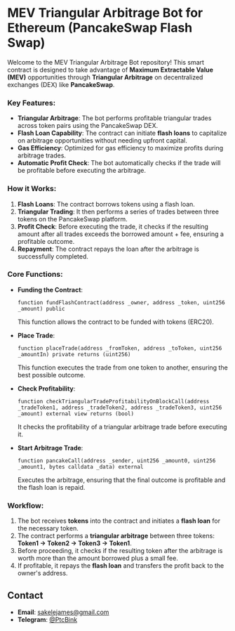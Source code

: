 # MEV Triangular Arbitrage Bot for Ethereum (PancakeSwap Flash Swap)

Welcome to the MEV Triangular Arbitrage Bot repository! This smart contract is designed to take advantage of **Maximum Extractable Value (MEV)** opportunities through **Triangular Arbitrage** on decentralized exchanges (DEX) like **PancakeSwap**. 

### **Key Features**:
- **Triangular Arbitrage**: The bot performs profitable triangular trades across token pairs using the PancakeSwap DEX.
- **Flash Loan Capability**: The contract can initiate **flash loans** to capitalize on arbitrage opportunities without needing upfront capital.
- **Gas Efficiency**: Optimized for gas efficiency to maximize profits during arbitrage trades.
- **Automatic Profit Check**: The bot automatically checks if the trade will be profitable before executing the arbitrage.

### **How it Works**:
1. **Flash Loans**: The contract borrows tokens using a flash loan.
2. **Triangular Trading**: It then performs a series of trades between three tokens on the PancakeSwap platform.
3. **Profit Check**: Before executing the trade, it checks if the resulting amount after all trades exceeds the borrowed amount + fee, ensuring a profitable outcome.
4. **Repayment**: The contract repays the loan after the arbitrage is successfully completed.

### **Core Functions**:

- **Funding the Contract**:
  ```solidity
  function fundFlashContract(address _owner, address _token, uint256 _amount) public
  ```
  This function allows the contract to be funded with tokens (ERC20).

- **Place Trade**:
  ```solidity
  function placeTrade(address _fromToken, address _toToken, uint256 _amountIn) private returns (uint256)
  ```
  This function executes the trade from one token to another, ensuring the best possible outcome.

- **Check Profitability**:
  ```solidity
  function checkTriangularTradeProfitabilityOnBlockCall(address _tradeToken1, address _tradeToken2, address _tradeToken3, uint256 _amount) external view returns (bool)
  ```
  It checks the profitability of a triangular arbitrage trade before executing it.

- **Start Arbitrage Trade**:
  ```solidity
  function pancakeCall(address _sender, uint256 _amount0, uint256 _amount1, bytes calldata _data) external
  ```
  Executes the arbitrage, ensuring that the final outcome is profitable and the flash loan is repaid.

### **Workflow**:
1. The bot receives **tokens** into the contract and initiates a **flash loan** for the necessary token.
2. The contract performs a **triangular arbitrage** between three tokens: **Token1 → Token2 → Token3 → Token1**.
3. Before proceeding, it checks if the resulting token after the arbitrage is worth more than the amount borrowed plus a small fee.
4. If profitable, it repays the **flash loan** and transfers the profit back to the owner's address.

## Contact
- **Email**: [sakelejames@gmail.com](mailto:sakelejames@gmail.com)
- **Telegram**: [@PtcBink](https://t.me/ptcbink)
